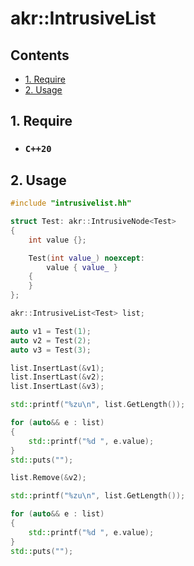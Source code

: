 # **akr::IntrusiveList**

## **Contents**

  - [1. Require](#1-require)
  - [2. Usage](#2-usage)

## **1. Require**
* ### `C++20`

## **2. Usage**
```c++
#include "intrusivelist.hh"

struct Test: akr::IntrusiveNode<Test>
{
    int value {};

    Test(int value_) noexcept:
        value { value_ }
    {
    }
};

akr::IntrusiveList<Test> list;

auto v1 = Test(1);
auto v2 = Test(2);
auto v3 = Test(3);

list.InsertLast(&v1);
list.InsertLast(&v2);
list.InsertLast(&v3);

std::printf("%zu\n", list.GetLength());

for (auto&& e : list)
{
    std::printf("%d ", e.value);
}
std::puts("");

list.Remove(&v2);

std::printf("%zu\n", list.GetLength());

for (auto&& e : list)
{
    std::printf("%d ", e.value);
}
std::puts("");
```
